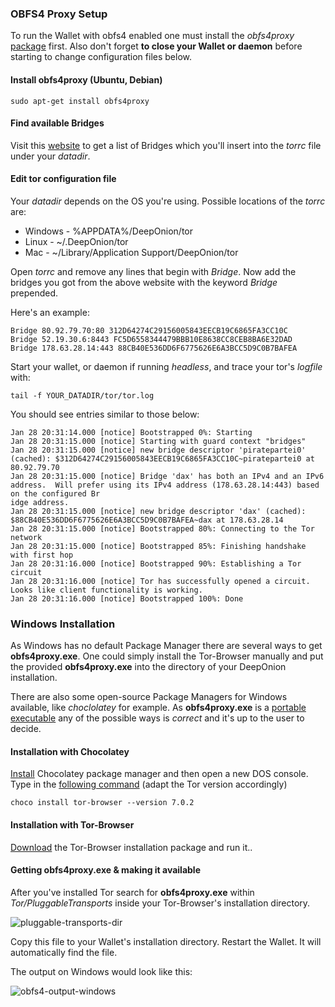### OBFS4 Proxy Setup

To run the Wallet with obfs4 enabled one must install the *obfs4proxy* [package](https://launchpad.net/ubuntu/+source/obfs4proxy) first. Also don't forget **to close your Wallet or daemon** before starting to change configuration files below.

#### Install obfs4proxy (Ubuntu, Debian)

```shell
sudo apt-get install obfs4proxy
```

#### Find available Bridges

Visit this [website](https://bridges.torproject.org/bridges) to get a list of Bridges which you'll insert into the *torrc* file under your *datadir*.

#### Edit tor configuration file

Your *datadir* depends on the OS you're using. Possible locations of the *torrc* are:

* Windows - %APPDATA%/DeepOnion/tor
* Linux - ~/.DeepOnion/tor
* Mac -  ~/Library/Application Support/DeepOnion/tor

Open *torrc* and remove any lines that begin with *Bridge*. Now add the bridges you got from the above website with the keyword *Bridge* prepended.

Here's an example:

```
Bridge 80.92.79.70:80 312D64274C29156005843EECB19C6865FA3CC10C
Bridge 52.19.30.6:8443 FC5D6558344479BBB10E8638CC8CEB8BA6E32DAD
Bridge 178.63.28.14:443 88CB40E536DD6F6775626E6A3BCC5D9C0B7BAFEA
```

Start your wallet, or daemon if running *headless*, and trace your tor's *logfile* with:

```
tail -f YOUR_DATADIR/tor/tor.log
```

You should see entries similar to those below:

```
Jan 28 20:31:14.000 [notice] Bootstrapped 0%: Starting
Jan 28 20:31:15.000 [notice] Starting with guard context "bridges"
Jan 28 20:31:15.000 [notice] new bridge descriptor 'piratepartei0' (cached): $312D64274C29156005843EECB19C6865FA3CC10C~piratepartei0 at 80.92.79.70
Jan 28 20:31:15.000 [notice] Bridge 'dax' has both an IPv4 and an IPv6 address.  Will prefer using its IPv4 address (178.63.28.14:443) based on the configured Br
idge address.
Jan 28 20:31:15.000 [notice] new bridge descriptor 'dax' (cached): $88CB40E536DD6F6775626E6A3BCC5D9C0B7BAFEA~dax at 178.63.28.14
Jan 28 20:31:15.000 [notice] Bootstrapped 80%: Connecting to the Tor network
Jan 28 20:31:15.000 [notice] Bootstrapped 85%: Finishing handshake with first hop
Jan 28 20:31:16.000 [notice] Bootstrapped 90%: Establishing a Tor circuit
Jan 28 20:31:16.000 [notice] Tor has successfully opened a circuit. Looks like client functionality is working.
Jan 28 20:31:16.000 [notice] Bootstrapped 100%: Done

```

### Windows Installation 

As Windows has no default Package Manager there are several ways to get **obfs4proxy.exe**. One could simply install the Tor-Browser manually and put the provided **obfs4proxy.exe** into the directory of your DeepOnion installation. 

There are also some open-source Package Managers for Windows available, like *choclolatey* for example. As **obfs4proxy.exe** is a [portable executable](https://tor.stackexchange.com/questions/14850/where-can-i-download-windows-binary-for-obfs4proxy) any of the possible ways is *correct* and it's up to the user to decide.

#### Installation with Chocolatey

[Install](https://chocolatey.org/install) Chocolatey package manager and then open a new DOS console. Type in the [following command](https://chocolatey.org/packages/tor-browser/7.0.2) (adapt the Tor version accordingly)

```
choco install tor-browser --version 7.0.2
```

#### Installation with Tor-Browser

[Download](https://www.torproject.org/download/download.html.en) the Tor-Browser installation package and run it..

#### Getting obfs4proxy.exe & making it available

After you've installed Tor search for **obfs4proxy.exe** within *Tor/PluggableTransports* inside your Tor-Browser's installation directory. 

![pluggable-transports-dir](https://img1.picload.org/image/ddpogdli/tor_path.png)

Copy this file to your Wallet's installation directory. Restart the Wallet. It will automatically find the file.

The output on Windows would look like this:

![obfs4-output-windows]()
